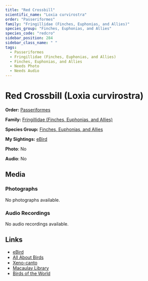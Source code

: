 ```yaml
---
title: "Red Crossbill"
scientific_name: "Loxia curvirostra"
order: "Passeriformes"
family: "Fringillidae (Finches, Euphonias, and Allies)"
species_group: "Finches, Euphonias, and Allies"
species_code: "redcro"
sidebar_position: 284
sidebar_class_name: " "
tags: 
  - Passeriformes
  - Fringillidae (Finches, Euphonias, and Allies)
  - Finches, Euphonias, and Allies
  - Needs Photo
  - Needs Audio
---
```


# Red Crossbill (Loxia curvirostra)

**Order:** [Passeriformes](/tags/passeriformes)

**Family:** [Fringillidae (Finches, Euphonias, and Allies)](/tags/fringillidae-finches-euphonias-and-allies)

**Species Group:** [Finches, Euphonias, and Allies](/tags/finches-euphonias-and-allies)

**My Sightings:** [eBird](https://ebird.org/lifelist?r=world&time=life&spp=redcro)

**Photo**: No 

**Audio**: No

## Media
### Photographs
No photographs available.

### Audio Recordings
No audio recordings available.

## Links
* [eBird](https://ebird.org/species/redcro) 
* [All About Birds](https://www.allaboutbirds.org/guide/redcro) 
* [Xeno-canto](https://www.xeno-canto.org/species/loxia-curvirostra) 
* [Macaulay Library](https://search.macaulaylibrary.org/catalog?taxonCode=redcro&sort=rating_rank_desc)
* [Birds of the World](https://birdsoftheworld.org/bow/species/redcro)
